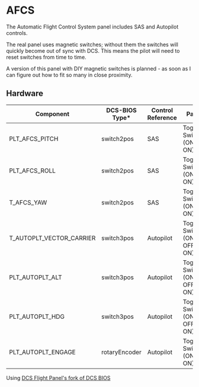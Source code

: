 # AFCS
The Automatic Flight Control System panel includes SAS and Autopilot controls.

The real panel uses magnetic switches; without them the switches will quickly become out of sync with DCS. This means the pilot will need to reset switches from time to time.

A version of this panel with DIY magnetic switches is planned - as soon as I can figure out how to fit so many in close proximity.

## Hardware
| Component                  | DCS-BIOS Type*  | Control Reference | Part                     |
|----------------------------|-----------------|-------------------|--------------------------|
| PLT_AFCS_PITCH             | switch2pos      | SAS               | Toggle Switch (ON-ON)    |
| PLT_AFCS_ROLL              | switch2pos      | SAS               | Toggle Switch (ON-ON)    |
| T_AFCS_YAW                 | switch2pos      | SAS               | Toggle Switch (ON-ON)    |
| T_AUTOPLT_VECTOR_CARRIER   | switch3pos      | Autopilot         | Toggle Switch (ON-OFF-ON)|
| PLT_AUTOPLT_ALT            | switch3pos      | Autopilot         | Toggle Switch (ON-OFF-ON)|
| PLT_AUTOPLT_HDG            | switch3pos      | Autopilot         | Toggle Switch (ON-OFF-ON)|
| PLT_AUTOPLT_ENGAGE         | rotaryEncoder	 | Autopilot	       | Toggle Switch (ON-ON)    |

Using [DCS Flight Panel's fork of DCS BIOS](https://github.com/DCSFlightpanels/dcs-bios)
